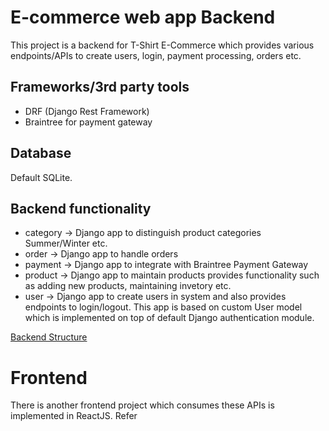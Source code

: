 # E-commerce web app Backend 
This project is a backend for T-Shirt E-Commerce which provides various endpoints/APIs to create users, login, payment processing, orders etc.

## Frameworks/3rd party tools 
* DRF (Django Rest Framework) 
* Braintree for payment gateway 

## Database
Default SQLite. 

## Backend functionality 
- category -> Django app to distinguish product categories Summer/Winter etc.
- order -> Django app to handle orders 
- payment -> Django app to integrate with Braintree Payment Gateway
- product -> Django app to maintain products provides functionality such as adding new products, maintaining invetory etc.
- user -> Django app to create users in system and also provides endpoints to login/logout. This app is based on custom User model which is implemented on top of default Django authentication module.

[Backend Structure](https://github.com/RP1807/ecom_backend/blob/master/backend_structure.pdf)

# Frontend 
There is another frontend project which consumes these APIs is implemented in ReactJS. Refer 
